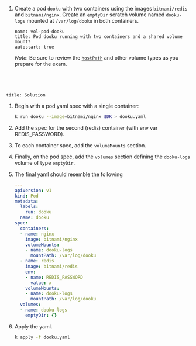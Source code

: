 
1. Create a pod `dooku` with two containers using the images `bitnami/redis` and `bitnami/nginx`.
   Create an `emptyDir` scratch volume named `dooku-logs` mounted at `/var/log/dooku` in both containers.

    ```examiner:execute-test
    name: vol-pod-dooku
    title: Pod dooku running with two containers and a shared volume mount?
    autostart: true
    ```

    _Note_: Be sure to review the [`hostPath`](https://kubernetes.io/docs/concepts/storage/volumes/#hostpath) and other volume types as you prepare for the exam.

<div style="margin-top: 5em;"></div>

```section:begin
title: Solution
```

1. Begin with a pod yaml spec with a single container:

    ```bash
    k run dooku --image=bitnami/nginx $DR > dooku.yaml
    ```

1. Add the spec for the second (redis) container (with env var REDIS_PASSWORD).

1. To each container spec, add the `volumeMounts` section.

1. Finally, on the pod spec, add the `volumes` section defining the `dooku-logs` volume of type `emptyDir`.

1. The final yaml should resemble the following

    ```yaml
    ---
    apiVersion: v1
    kind: Pod
    metadata:
      labels:
        run: dooku
      name: dooku
    spec:
      containers:
      - name: nginx
        image: bitnami/nginx
        volumeMounts:
        - name: dooku-logs
          mountPath: /var/log/dooku
      - name: redis
        image: bitnami/redis
        env:
        - name: REDIS_PASSWORD
          value: x
        volumeMounts:
        - name: dooku-logs
          mountPath: /var/log/dooku
      volumes:
      - name: dooku-logs
        emptyDir: {}
    ```

1. Apply the yaml.

    ```bash
    k apply -f dooku.yaml
    ```

```section:end
```
